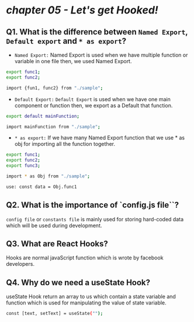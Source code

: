 
# _chapter 05 -  Let's get Hooked!_

## Q1. What is the difference between `Named Export`, `Default export` and `* as export`?
- `Named Export:` Named Export is used when we have multiple function or variable in one file then, we used Named Export. 
```bash
export func1;
export func2;
```

```bash
import {fun1, func2} from "./sample";
```

- `Default Export:` `Default Export` is used when we have one main component or function then, we export as a Default that function.
```bash
export default mainFunction;
```
```bash
import mainFunction from "./sample";
```
- `* as export:` If we have many Named Export function that we use * as obj for importing all the function together. 
```bash
export func1;
export func2;
export func3;
```
```bash
import * as Obj from "./sample";

use: const data = Obj.func1
```

## Q2. What is the importance of `config.js file``?
`config file` or `constants file` is mainly used for storing hard-coded data which will be used during development.

## Q3. What are React Hooks?
Hooks are normal javaScript function which is wrote by facebook developers.

## Q4. Why do we need a useState Hook?
useState Hook return an array to us which contain a state variable and function which is used for manipulating the value of state variable.
```bash
const [text, setText] = useState("");
```



































 







